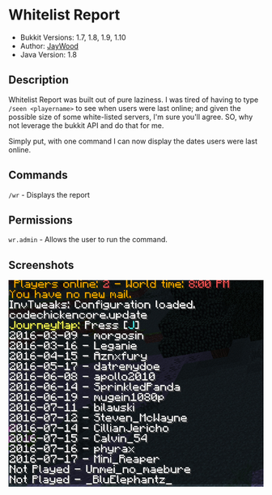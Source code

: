# Whitelist Report

* Bukkit Versions: 1.7, 1.8, 1.9, 1.10
* Author: [JayWood](http://plugish.com)
* Java Version: 1.8

## Description

Whitelist Report was built out of pure laziness. I was tired of having to type `/seen <playername>` to see when users were last online; and given the possible size of some white-listed servers, I'm sure you'll agree. SO, why not leverage the bukkit API and do that for me.

Simply put, with one command I can now display the dates users were last online.

## Commands

`/wr` - Displays the report

## Permissions

`wr.admin` - Allows the user to run the command.

## Screenshots

![Resulting Output](https://raw.githubusercontent.com/JayWood/WhitelistReport/master/screenshot.jpg)
